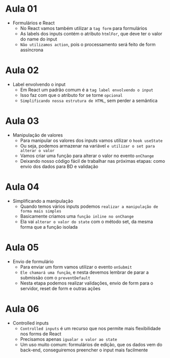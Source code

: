 # Aula 01

- Formulários e React
  - No React vamos também utilizar a `tag form` para formulários
  - As labels dos inputs contém o atributo `htmlFor`, que deve ter o valor do name do input
  - `Não utilizamos action`, pois o processamento será feito de form assíncrona


# Aula 02

- Label envolvendo o input
  - Em React um padrão comum é a `tag label envolvendo o input`
  - Isso faz com que o atributo for se torne `opcional`
  - `Simplificando nossa estrutura de HTML`, sem perder a semântica

# Aula 03

- Manipulação de valores
  - Para manipular os valores dos inputs vamos utilizar  o `hook useState`
  - Ou seja, podemos armazenar na variável `e utilizar o set para alterar o valor`
  - Vamos criar uma função para alterar o valor no evento `onChange`
  - Deixando nosso código fácil de trabalhar nas próximas etapas: como envio dos dados para BD e validação

# Aula 04

- Simplificando a manipulação
  - Quando temos vários inputs podemos `realizar a manipulação de forma mais simples`
  - Basicamente criamos uma `função inline no onChange`
  - Ela vai `alterar o valor do state` com o método set, da mesma forma que a função isolada

# Aula 05

- Envio de formulário
  - Para enviar um form vamos utilizar o evento `onSubmit`
  - `Ele chamará uma função`, e nesta devemos lembrar de parar a submissão com o `preventDefault`
  - Nesta etapa podemos realizar validações, envio de form para o servidor, reset de form e outras ações

# Aula 06

- Controlled inputs
  - `Controlled inputs` é um recurso que nos permite mais flexibilidade nos forms de React
  - Precisamos apenas `igualar o valor ao state`
  - Um uso muito comum: formulários de edição, que os dados vem do back-end, conseguiremos preencher o input mais facilmente